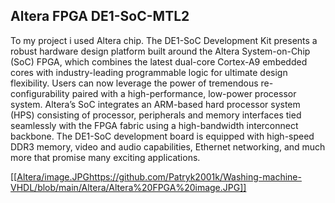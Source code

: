 ## Altera FPGA DE1-SoC-MTL2
To my project i used Altera chip. The DE1-SoC Development Kit presents a robust hardware design platform built around the Altera
System-on-Chip (SoC) FPGA, which combines the latest dual-core Cortex-A9 embedded cores
with industry-leading programmable logic for ultimate design flexibility. Users can now leverage
the power of tremendous re-configurability paired with a high-performance, low-power processor
system. Altera’s SoC integrates an ARM-based hard processor system (HPS) consisting of processor,
peripherals and memory interfaces tied seamlessly with the FPGA fabric using a high-bandwidth
interconnect backbone. The DE1-SoC development board is equipped with high-speed DDR3
memory, video and audio capabilities, Ethernet networking, and much more that promise many
exciting applications.


[[[Altera/image.JPG](https://github.com/Patryk2001k/Washing-machine-VHDL/blob/main/Altera/Altera%20FPGA%20image.JPG)https://github.com/Patryk2001k/Washing-machine-VHDL/blob/main/Altera/Altera%20FPGA%20image.JPG]]
